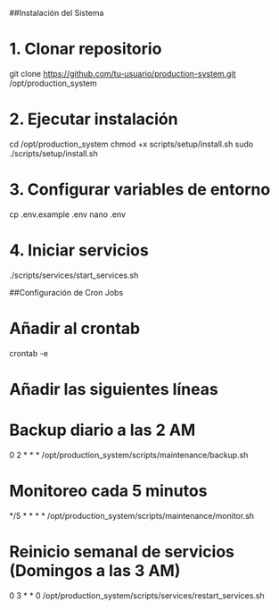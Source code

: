 ##Instalación del Sistema
# 1. Clonar repositorio
git clone https://github.com/tu-usuario/production-system.git /opt/production_system

# 2. Ejecutar instalación
cd /opt/production_system
chmod +x scripts/setup/install.sh
sudo ./scripts/setup/install.sh

# 3. Configurar variables de entorno
cp .env.example .env
nano .env

# 4. Iniciar servicios
./scripts/services/start_services.sh

##Configuración de Cron Jobs
# Añadir al crontab
crontab -e

# Añadir las siguientes líneas
# Backup diario a las 2 AM
0 2 * * * /opt/production_system/scripts/maintenance/backup.sh

# Monitoreo cada 5 minutos
*/5 * * * * /opt/production_system/scripts/maintenance/monitor.sh

# Reinicio semanal de servicios (Domingos a las 3 AM)
0 3 * * 0 /opt/production_system/scripts/services/restart_services.sh